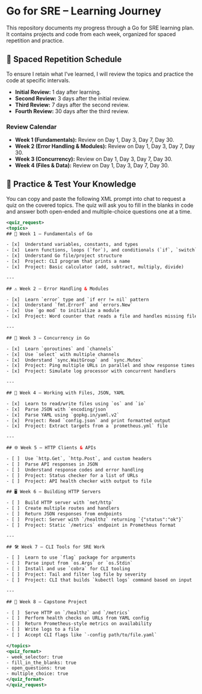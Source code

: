 # Go for SRE – Learning Journey

This repository documents my progress through a Go for SRE learning plan. It contains projects and code from each week, organized for spaced repetition and practice.

## 🧠 Spaced Repetition Schedule

To ensure I retain what I've learned, I will review the topics and practice the code at specific intervals.

  * **Initial Review:** 1 day after learning.
  * **Second Review:** 3 days after the initial review.
  * **Third Review:** 7 days after the second review.
  * **Fourth Review:** 30 days after the third review.

### Review Calendar

  * **Week 1 (Fundamentals):** Review on Day 1, Day 3, Day 7, Day 30.
  * **Week 2 (Error Handling & Modules):** Review on Day 1, Day 3, Day 7, Day 30.
  * **Week 3 (Concurrency):** Review on Day 1, Day 3, Day 7, Day 30.
  * **Week 4 (Files & Data):** Review on Day 1, Day 3, Day 7, Day 30.

## 📝 Practice & Test Your Knowledge

You can copy and paste the following XML prompt into chat to request a quiz on the covered topics. The quiz will ask you to fill in the blanks in code and answer both open-ended and multiple-choice questions one at a time.

```xml
<quiz_request>
<topics>
## 📘 Week 1 – Fundamentals of Go

- [x]  Understand variables, constants, and types
- [x]  Learn functions, loops (`for`), and conditionals (`if`, `switch`)
- [x]  Understand Go file/project structure
- [x]  Project: CLI program that prints a name
- [x]  Project: Basic calculator (add, subtract, multiply, divide)

---

## ⚠️ Week 2 – Error Handling & Modules

- [x]  Learn `error` type and `if err != nil` pattern
- [x]  Understand `fmt.Errorf` and `errors.New`
- [x]  Use `go mod` to initialize a module
- [x]  Project: Word counter that reads a file and handles missing file errors

---

## 🧵 Week 3 – Concurrency in Go

- [x]  Learn `goroutines` and `channels`
- [x]  Use `select` with multiple channels
- [x]  Understand `sync.WaitGroup` and `sync.Mutex`
- [x]  Project: Ping multiple URLs in parallel and show response times
- [x]  Project: Simulate log processor with concurrent handlers

---

## 📂 Week 4 – Working with Files, JSON, YAML

- [x]  Learn to read/write files using `os` and `io`
- [x]  Parse JSON with `encoding/json`
- [x]  Parse YAML using `gopkg.in/yaml.v2`
- [x]  Project: Read `config.json` and print formatted output
- [x]  Project: Extract targets from a `prometheus.yml` file

---

## 🌐 Week 5 – HTTP Clients & APIs

- [ ]  Use `http.Get`, `http.Post`, and custom headers
- [ ]  Parse API responses in JSON
- [ ]  Understand response codes and error handling
- [ ]  Project: Status checker for a list of URLs
- [ ]  Project: API health checker with output to file

## 🖥️ Week 6 – Building HTTP Servers

- [ ]  Build HTTP server with `net/http`
- [ ]  Create multiple routes and handlers
- [ ]  Return JSON responses from endpoints
- [ ]  Project: Server with `/healthz` returning `{"status":"ok"}`
- [ ]  Project: Static `/metrics` endpoint in Prometheus format

---

## 🛠️ Week 7 – CLI Tools for SRE Work

- [ ]  Learn to use `flag` package for arguments
- [ ]  Parse input from `os.Args` or `os.Stdin`
- [ ]  Install and use `cobra` for CLI tooling
- [ ]  Project: Tail and filter log file by severity
- [ ]  Project: CLI that builds `kubectl logs` command based on input

---

## 🚀 Week 8 – Capstone Project

- [ ]  Serve HTTP on `/healthz` and `/metrics`
- [ ]  Perform health checks on URLs from YAML config
- [ ]  Return Prometheus-style metrics on availability
- [ ]  Write logs to a file
- [ ]  Accept CLI flags like `-config path/to/file.yaml`

</topics>
<quiz_format>
- week_selector: true
- fill_in_the_blanks: true
- open_questions: true
- multiple_choice: true
</quiz_format>
</quiz_request>
```